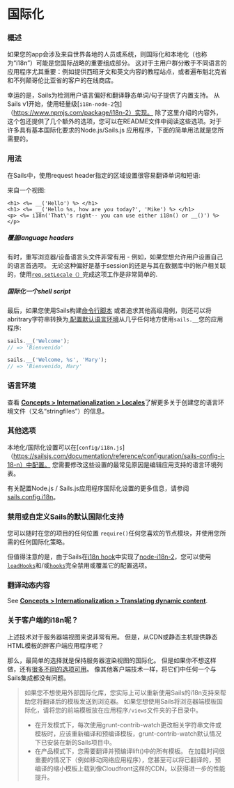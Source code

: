 # 国际化

### 概述

如果您的app会涉及来自世界各地的人员或系统，则国际化和本地化（也称为“i18n”）可能是您国际战略的重要组成部分。 这对于主用户群分散于不同语言的应用程序尤其重要：例如提供西班牙文和英文内容的教程站点，或者遍布魁北克省和不列颠哥伦比亚省的客户的在线商店。

幸运的是，Sails为检测用户语言偏好和翻译静态单词/句子提供了内置支持。 从Sails v1开始，使用轻量级[`i18n-node-2`包]（https://www.npmjs.com/package/i18n-2）实现。 除了这里介绍的内容外，这个包还提供了几个额外的选项，您可以在README文件中阅读这些选项。对于许多具有基本国际化要求的Node.js/Sails.js 应用程序，下面的简单用法就是您所需要的。


### 用法

在Sails中，使用request header指定的区域设置很容易翻译单词和短语:

来自一个视图:
```ejs
<h1> <%= __('Hello') %> </h1>
<h1> <%= __('Hello %s, how are you today?', 'Mike') %> </h1>
<p> <%= i18n('That\'s right-- you can use either i18n() or __()') %> </p>
```


##### 覆盖language headers

有时，重写浏览器/设备语言头文件非常有用 - 例如，如果您想允许用户设置自己的语言首选项。 无论这种偏好是基于session的还是与其在数据库中的帐户相关联的，使用[`req.setLocale（）`](https://sailsjs.com/documentation/reference/request-req/req-set-locale)完成这项工作是非常简单的.


##### 国际化一个shell script

最后，如果您使用Sails构建[命令行脚本](https://sailsjs.com/documentation/concepts/shell-scripts) 或者追求其他高级用例，则还可以将abritrary字符串转换为[ 配置默认语言环境](https://sailsjs.com/documentation/reference/configuration/sails-config-i-18-n)从几乎任何地方使用`sails.__`您的应用程序:

```javascript
sails.__('Welcome');
// => 'Bienvenido'

sails.__('Welcome, %s', 'Mary');
// => 'Bienvenido, Mary'
```

<!--

  FUTURE: See https://trello.com/c/7GusjTTX

-->

### 语言环境

查看 [**Concepts > Internationalization > Locales**](https://sailsjs.com/documentation/concepts/internationalization/locales)了解更多关于创建您的语言环境文件（又名“stringfiles”）的信息。


### 其他选项

本地化/国际化设置可以在[`config/i18n.js`]（https://sailsjs.com/documentation/reference/configuration/sails-config-i-18-n）中配置。 您需要修改这些设置的最常见原因是编辑应用支持的语言环境列表。

有关配置Node.js / Sails.js应用程序国际化设置的更多信息，请参阅[sails.config.i18n](https://sailsjs.com/documentation/reference/configuration/sails-config-i-18-n)。


### 禁用或自定义Sails的默认国际化支持

您可以随时在您的项目的任何位置 `require()`任何您喜欢的节点模块，并使用您所需的任何国际化策略。

但值得注意的是，由于Sails在[i18n hook](https://sailsjs.com/documentation/concepts/Internationalization)中实现了[node-i18n-2](https://github.com/jeresig/i18n-node-2)，您可以使用[`loadHooks`](https://github.com/balderdashy/sails-docs/blob/master/PAGE_NEEDED.md)和/或[`hooks`](https://github.com/balderdashy/sails-docs/blob/master/PAGE_NEEDED.md)完全禁用或覆盖它的配置选项。


### 翻译动态内容

See [**Concepts > Internationalization > Translating dynamic content**](https://sailsjs.com/documentation/concepts/internationalization/translating-dynamic-content).


### 关于客户端的i18n呢？

上述技术对于服务器端视图来说非常有用。 但是，从CDN或静态主机提供静态HTML模板的胖客户端应用程序呢？ <!-- (e.g. performance-sensitive SPAs, Chrome extensions, or webview apps built with tools like Ionic, PhoneGap, etc.) -->

那么，最简单的选择就是保持服务器渲染视图的国际化。 但是如果你不想这样做，还有[很多不同的选项可用](http://stackoverflow.com/questions/9640630/javascript-i18n-internationalization-frameworks-libraries-for-client-side-use)。 像其他客户端技术一样，将它们中任何一个与Sails集成都没有问题。

> 如果您不想使用外部国际化库，您实际上可以重新使用Sails的i18n支持来帮助您将翻译后的模板发送到浏览器。 如果您想使用Sails将浏览器端模板国际化，请将您的前端模板放在应用程序`/views`文件夹的子目录中。
> + 在开发模式下，每次使用grunt-contrib-watch更改相关字符串文件或模板时，应该重新编译和预编译模板，grunt-contrib-watch默认情况下已安装在新的Sails项目中。
> + 在产品模式下，您需要翻译并预编译lift()中的所有模板。 在加载时间很重要的情况下（例如移动网络应用程序），您甚至可以将已翻译的，预编译的缩小模板上载到像Cloudfront这样的CDN，以获得进一步的性能提升。


<docmeta name="displayName" value="Internationalization">
